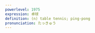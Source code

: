 ```yaml
---
powerlevel: 1975
expression: 卓球
definition: (n) table tennis; ping-pong
pronunciation: たっきゅう
---
```


